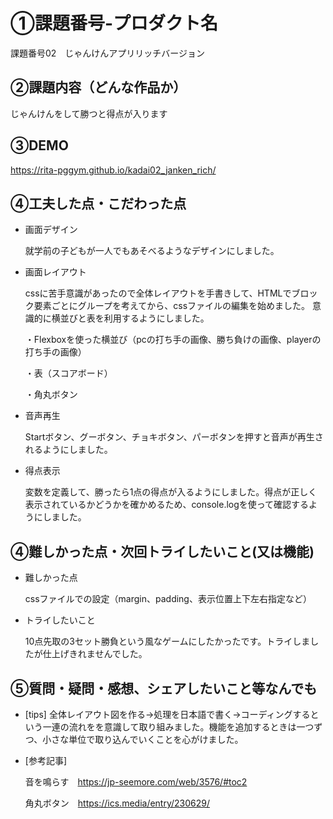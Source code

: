 # ①課題番号-プロダクト名
課題番号02　じゃんけんアプリリッチバージョン

## ②課題内容（どんな作品か）
じゃんけんをして勝つと得点が入ります

## ③DEMO
https://rita-pggym.github.io/kadai02_janken_rich/

## ④工夫した点・こだわった点
- 画面デザイン

  就学前の子どもが一人でもあそべるようなデザインにしました。 
 
- 画面レイアウト

  cssに苦手意識があったので全体レイアウトを手書きして、HTMLでブロック要素ごとにグループを考えてから、cssファイルの編集を始めました。 意識的に横並びと表を利用するようにしました。
 
  ・Flexboxを使った横並び（pcの打ち手の画像、勝ち負けの画像、playerの打ち手の画像）
  
  ・表（スコアボード）
  
  ・角丸ボタン

- 音声再生
  
  Startボタン、グーボタン、チョキボタン、パーボタンを押すと音声が再生されるようにしました。

- 得点表示

  変数を定義して、勝ったら1点の得点が入るようにしました。得点が正しく表示されているかどうかを確かめるため、console.logを使って確認するようにしました。

## ④難しかった点・次回トライしたいこと(又は機能)
- 難しかった点

  cssファイルでの設定（margin、padding、表示位置上下左右指定など）

- トライしたいこと

  10点先取の3セット勝負という風なゲームにしたかったです。トライしましたが仕上げきれませんでした。
 
## ⑤質問・疑問・感想、シェアしたいこと等なんでも
- [tips]
  全体レイアウト図を作る→処理を日本語で書く→コーディングするという一連の流れをを意識して取り組みました。機能を追加するときは一つずつ、小さな単位で取り込んでいくことを心がけました。
  
- [参考記事]
  
  音を鳴らす　https://jp-seemore.com/web/3576/#toc2
  
  角丸ボタン　https://ics.media/entry/230629/
  
